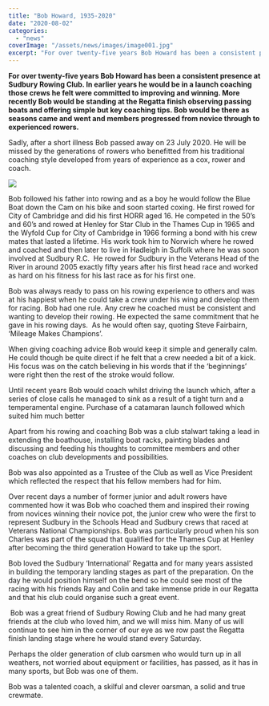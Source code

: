 ```yaml
---
title: "Bob Howard, 1935-2020"
date: "2020-08-02"
categories: 
  - "news"
coverImage: "/assets/news/images/image001.jpg"
excerpt: "For over twenty-five years Bob Howard has been a consistent presence at Sudbury Rowing Club."
---
```


**For over twenty-five years Bob Howard has been a consistent presence at Sudbury Rowing Club. In earlier years he would be in a launch coaching those crews he felt were committed to improving and winning. More recently Bob would be standing at the Regatta finish observing passing boats and offering simple but key coaching tips. Bob would be there as seasons came and went and members progressed from novice through to experienced rowers.**

Sadly, after a short illness Bob passed away on 23 July 2020. He will be missed by the generations of rowers who benefitted from his traditional coaching style developed from years of experience as a cox, rower and coach.

![](/assets/news/images/image001.png)

Bob followed his father into rowing and as a boy he would follow the Blue Boat down the Cam on his bike and soon started coxing. He first rowed for City of Cambridge and did his first HORR aged 16. He competed in the 50’s and 60’s and rowed at Henley for Star Club in the Thames Cup in 1965 and the Wyfold Cup for City of Cambridge in 1966 forming a bond with his crew mates that lasted a lifetime. His work took him to Norwich where he rowed and coached and then later to live in Hadleigh in Suffolk where he was soon involved at Sudbury R.C.  He rowed for Sudbury in the Veterans Head of the River in around 2005 exactly fifty years after his first head race and worked as hard on his fitness for his last race as for his first one.

Bob was always ready to pass on his rowing experience to others and was at his happiest when he could take a crew under his wing and develop them for racing. Bob had one rule. Any crew he coached must be consistent and wanting to develop their rowing. He expected the same commitment that he gave in his rowing days.  As he would often say, quoting Steve Fairbairn, ‘Mileage Makes Champions’.

When giving coaching advice Bob would keep it simple and generally calm. He could though be quite direct if he felt that a crew needed a bit of a kick. His focus was on the catch believing in his words that if the ‘beginnings’ were right then the rest of the stroke would follow.

Until recent years Bob would coach whilst driving the launch which, after a series of close calls he managed to sink as a result of a tight turn and a temperamental engine. Purchase of a catamaran launch followed which suited him much better

Apart from his rowing and coaching Bob was a club stalwart taking a lead in extending the boathouse, installing boat racks, painting blades and discussing and feeding his thoughts to committee members and other coaches on club developments and possibilities.

Bob was also appointed as a Trustee of the Club as well as Vice President which reflected the respect that his fellow members had for him.

Over recent days a number of former junior and adult rowers have commented how it was Bob who coached them and inspired their rowing from novices winning their novice pot, the junior crew who were the first to represent Sudbury in the Schools Head and Sudbury crews that raced at Veterans National Championships. Bob was particularly proud when his son Charles was part of the squad that qualified for the Thames Cup at Henley after becoming the third generation Howard to take up the sport.

Bob loved the Sudbury ‘International’ Regatta and for many years assisted in building the temporary landing stages as part of the preparation. On the day he would position himself on the bend so he could see most of the racing with his friends Ray and Colin and take immense pride in our Regatta and that his club could organise such a great event.

 Bob was a great friend of Sudbury Rowing Club and he had many great friends at the club who loved him, and we will miss him. Many of us will continue to see him in the corner of our eye as we row past the Regatta finish landing stage where he would stand every Saturday.

Perhaps the older generation of club oarsmen who would turn up in all weathers, not worried about equipment or facilities, has passed, as it has in many sports, but Bob was one of them.

Bob was a talented coach, a skilful and clever oarsman, a solid and true crewmate.
